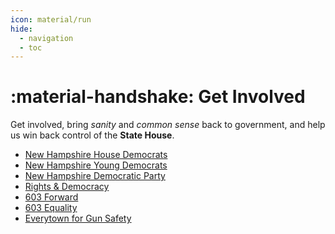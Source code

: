 ```yaml
---
icon: material/run
hide:
  - navigation
  - toc
---
```


# :material-handshake: Get Involved

Get involved, bring *sanity* and *common sense* back to government, and help us win back control of
the **State House**.

- [New Hampshire House Democrats](https://nhhousedems.org/)
- [New Hampshire Young Democrats](https://www.nhyd.org/)
- [New Hampshire Democratic Party](https://www.nhdp.org/)
- [Rights & Democracy](https://radmovement.org/nh/)
- [603 Forward](https://www.603forward.org/)
- [603 Equality](https://linktr.ee/603equalitynh)
- [Everytown for Gun Safety](https://www.everytown.org/)

